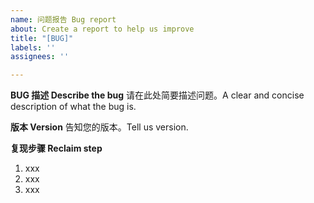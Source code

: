 ```yaml
---
name: 问题报告 Bug report
about: Create a report to help us improve
title: "[BUG]"
labels: ''
assignees: ''

---
```


**BUG 描述 Describe the bug**
请在此处简要描述问题。A clear and concise description of what the bug is.

**版本 Version**
告知您的版本。Tell us version.

**复现步骤 Reclaim step**
1. xxx
2. xxx
3. xxx
